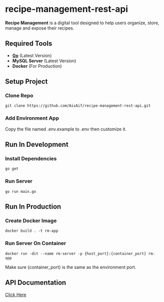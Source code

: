 # recipe-management-rest-api
__Recipe Management__ is a digital tool designed to help users organize, store, manage and expose their recipes.

## Required Tools
- [__Go__](https://go.dev/doc/install) (Latest Version)
- __MySQL Server__ (Latest Version)
- __Docker__ (For Production)

## Setup Project
### Clone Repo
```
git clone https://github.com/AisAif/recipe-management-rest-api.git
```
### Add Environment App
Copy the file named .env.example to .env then customize it.

## Run In Development
### Install Dependencies
```
go get
```
### Run Server
```
go run main.go
```
## Run In Production
### Create Docker Image
```
docker build . -t rm-app
```
### Run Server On Container
```
docker run -dit --name rm-server -p {host_port}:{container_port} rm-app
```
Make sure {container_port} is the same as the environment port.
## API Documentation
[Click Here](https://aisaif.github.io/recipe-management-rest-api/)